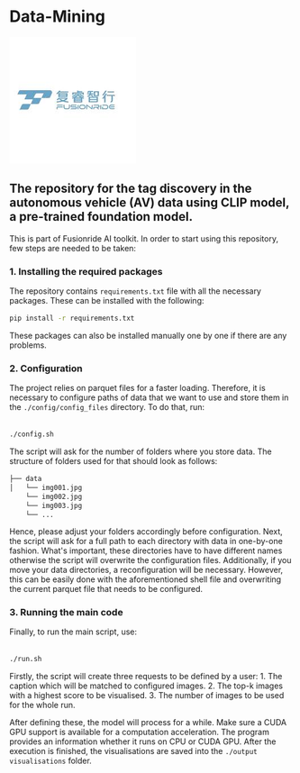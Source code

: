 # Data-Mining

<p float="center">
    <img src="./imgs/fusionride - logo.jpeg">
</p>


## The repository for the tag discovery in the autonomous vehicle (AV) data using CLIP model, a pre-trained foundation model. 

This is part of Fusionride AI toolkit. In order to start using this repository, few steps are needed to be taken:


### 1. Installing the required packages

The repository contains ```requirements.txt``` file with all the necessary packages. These can be installed with the following:

```bash
pip install -r requirements.txt 

```

These packages can also be installed manually one by one if there are any problems.


### 2. Configuration

The project relies on parquet files for a faster loading. Therefore, it is necessary to configure paths of data that we want to use and store them in the ```./config/config_files``` directory.
To do that, run: 

```bash

./config.sh

```
The script will ask for the number of folders where you store data. The structure of folders used for that should look as follows:

```
├── data
│   └── img001.jpg
    └── img002.jpg
    └── img003.jpg
    └── ...

```

Hence, please adjust your folders accordingly before configuration. Next, the script will ask for a full path to each directory with data in one-by-one fashion. What's important, these directories have to have different names otherwise the script will overwrite the configuration files. Additionally, if you move your data directories, a reconfiguration will be necessary. However, this can be easily done with the aforementioned shell file and overwriting the current parquet file that needs to be configured.


### 3. Running the main code

Finally, to run the main script, use:

```bash

./run.sh

```

Firstly, the script will create three requests to be defined by a user:
    1. The caption which will be matched to configured images.
    2. The top-k images with a highest score to be visualised.
    3. The number of images to be used for the whole run.

After defining these, the model will process for a while. Make sure a CUDA GPU support is available for a computation acceleration. The program provides an information whether it runs on CPU or CUDA GPU. After the execution is finished, the visualisations are saved into the ```./output visualisations``` folder. 


